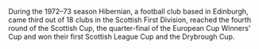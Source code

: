 During the 1972–73 season Hibernian, a football club based in Edinburgh, came third out of 18 clubs in the Scottish First Division, reached the fourth round of the Scottish Cup, the quarter-final of the European Cup Winners' Cup and won their first Scottish League Cup and the Drybrough Cup.
